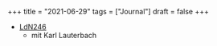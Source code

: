 +++
title = "2021-06-29"
tags = ["Journal"]
draft = false
+++

-   [LdN246](https://lagedernation.org/podcast/ldn246-spezial-karl-lauterbach-spd-gesundheitsexperte/)
    -   mit Karl Lauterbach